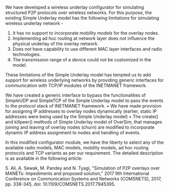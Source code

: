 We have developed a wireless underlay configurator for simulating structured P2P protocols over wireless networks. For this purpose, the existing Simple Underlay model has the following limitations for simulating wireless underlay network -
1. It has no support to incorporate mobility models for the overlay nodes.
2. Implementing ad hoc routing at network layer does not influence the physical underlay of the overlay network.
3. Does not have capability to use different MAC layer interfaces and radio technologies.
4. The transmission range of a device could not be customized in the model.

These limitations of the Simple Underlay model has tempted us to add support for wireless underlying networks by providing generic interfaces for communication with TCP/IP modules of the INETMANET framework.

We have created a generic interface to bypass the functionalities of SimpleUDP and SimpleTCP of the Simple Underlay model to pass the events to the protocol stack of INETMANET framework.
• We have made provision for assigning IP addresses to overlay nodes dynamically (earlier, static IP addresses were being used by the Simple Underlay model)
• The create() and killpeer() methods of Simple Underlay model of OverSim, that manages joining and leaving of overlay nodes (churn) are modified to incorporate dynamic IP address assignment to nodes and handling of events.

In this modified configurator module, we have the liberty to select any of the available radio models, MAC models, mobility models, ad hoc routing protocols and TCP variants as per our requirement. The detailed description is as available in the following article:


S. Ali, A. Sewak, M. Pandey and N. Tyagi, "Simulation of P2P overlays over MANETs: Impediments and proposed solution," 2017 9th International Conference on Communication Systems and Networks (COMSNETS), 2017, pp. 338-345, doi: 10.1109/COMSNETS.2017.7945395.
